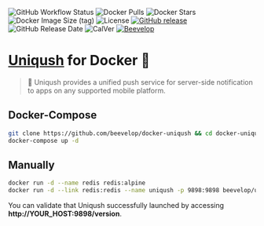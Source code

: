 ![GitHub Workflow Status](https://img.shields.io/github/workflow/status/beevelop/docker-uniqush/Docker%20Image?style=for-the-badge)
![Docker Pulls](https://img.shields.io/docker/pulls/beevelop/uniqush.svg?style=for-the-badge)
![Docker Stars](https://img.shields.io/docker/stars/beevelop/uniqush?style=for-the-badge)
![Docker Image Size (tag)](https://img.shields.io/docker/image-size/beevelop/uniqush/latest?style=for-the-badge)
![License](https://img.shields.io/github/license/beevelop/docker-uniqush?style=for-the-badge)
[![GitHub release](https://img.shields.io/github/release/beevelop/docker-uniqush.svg?style=for-the-badge)](https://github.com/beevelop/docker-uniqush/releases)
![GitHub Release Date](https://img.shields.io/github/release-date/beevelop/docker-uniqush?style=for-the-badge)
![CalVer](https://img.shields.io/badge/CalVer-YYYY.MM.MICRO-22bfda.svg?style=for-the-badge)
[![Beevelop](https://img.shields.io/badge/-%20Made%20with%20%F0%9F%8D%AF%20by%20%F0%9F%90%9Dvelop-blue.svg?style=for-the-badge)](https://beevelop.com)

# [Uniqush](https://uniqush.org/) for Docker :whale:

> :calling: Uniqush provides a unified push service for server-side notification to apps on any supported mobile platform.

## Docker-Compose

```bash
git clone https://github.com/beevelop/docker-uniqush && cd docker-uniqush
docker-compose up -d
```

## Manually

```bash
docker run -d --name redis redis:alpine
docker run -d --link redis:redis --name uniqush -p 9898:9898 beevelop/uniqush
```

You can validate that Uniqush successfully launched by accessing **http://YOUR_HOST:9898/version**.
